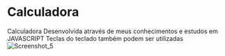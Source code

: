 # Calculadora
Calculadora Desenvolvida através de meus conhecimentos e estudos em JAVASCRIPT
Teclas do teclado também podem ser utilizadas
<br>
![Screenshot_5](https://user-images.githubusercontent.com/89175716/207643954-2b5cd11d-243f-4a39-9f57-f6ec1afc6123.png)
